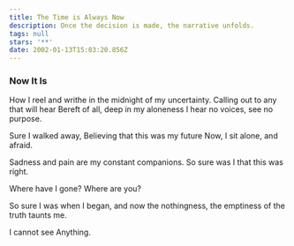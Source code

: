 ```yaml
---
title: The Time is Always Now
description: Once the decision is made, the narrative unfolds.
tags: null
stars: '**'
date: 2002-01-13T15:03:20.856Z
---
```


<div class="poem">

<h3> Now It Is</h3>

How I reel and writhe
in the midnight of my uncertainty.
Calling out to any that will hear
Bereft of all, deep in my aloneness
I hear no voices, see no purpose.

Sure I walked away,
Believing that this was my future
Now, I sit alone, and afraid.

Sadness and pain are my constant
companions. So sure was I that
this was right.

Where have I gone?
Where are you?

So sure I was when I began,
and now the nothingness,
the emptiness of the truth
taunts me.

I cannot see
Anything.

</div>
